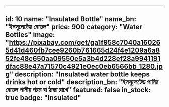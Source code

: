
---
id: 10
name: "Insulated Bottle"
name_bn: "ইনসুলেটেড বোতল"
price: 900
category: "Water Bottles"
image: "https://pixabay.com/get/ga1f958c7040a160265d41d460fb7cee9260b761665d24f4e1209a6a852fe48c650aa09550e5a3b4d228ef28a9941191dfac88e47a71570c4921e0ec0eb6566bb_1280.jpg"
description: "Insulated water bottle keeps drinks hot or cold"
description_bn: "ইনসুলেটেড পানির বোতল পানীয় গরম বা ঠান্ডা রাখে"
featured: false
in_stock: true
badge: "Insulated"
---
